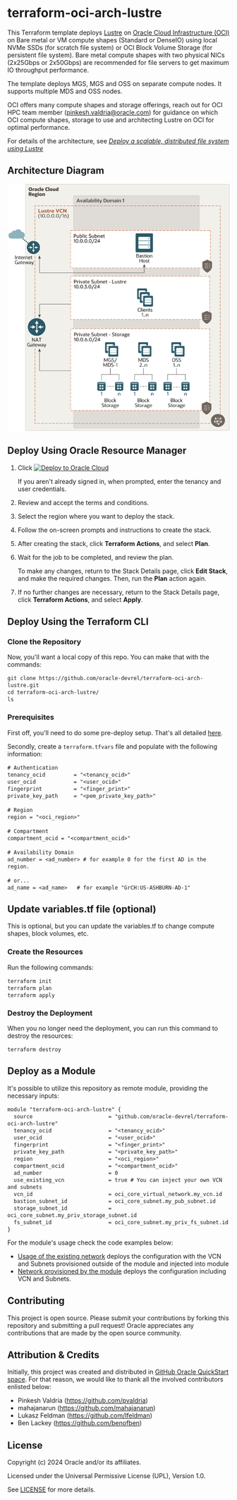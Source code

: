 # terraform-oci-arch-lustre

This Terraform template deploys [Lustre](http://lustre.org/) on [Oracle Cloud Infrastructure (OCI)](https://cloud.oracle.com/en_US/cloud-infrastructure) on Bare metal or VM compute shapes (Standard or DenseIO) using local NVMe SSDs (for scratch file system) or OCI Block Volume Storage (for persistent file system).  Bare metal compute shapes with two physical NICs (2x25Gbps or 2x50Gbps)  are recommended for file servers to get maximum IO throughput performance.   

The template deploys MGS, MGS and OSS on separate compute nodes. It supports multiple MDS and OSS nodes.  

OCI offers many compute shapes and storage offerings, reach out for OCI HPC team member (pinkesh.valdria@oracle.com) for guidance on which OCI compute shapes, storage to use and architecting Lustre on OCI for optimal performance.  

For details of the architecture, see [_Deploy a scalable, distributed file system using Lustre_](https://docs.oracle.com/en/solutions/deploy-lustre-fs/index.html)

## Architecture Diagram

![](./images/lustre-oci.png)
 
## Deploy Using Oracle Resource Manager

1. Click [![Deploy to Oracle Cloud](https://oci-resourcemanager-plugin.plugins.oci.oraclecloud.com/latest/deploy-to-oracle-cloud.svg)](https://cloud.oracle.com/resourcemanager/stacks/create?region=home&zipUrl=https://github.com/oracle-devrel/terraform-oci-arch-lustre/releases/latest/download/terraform-oci-arch-lustre-stack-latest.zip)

    If you aren't already signed in, when prompted, enter the tenancy and user credentials.

2. Review and accept the terms and conditions.

3. Select the region where you want to deploy the stack.

4. Follow the on-screen prompts and instructions to create the stack.

5. After creating the stack, click **Terraform Actions**, and select **Plan**.

6. Wait for the job to be completed, and review the plan.

    To make any changes, return to the Stack Details page, click **Edit Stack**, and make the required changes. Then, run the **Plan** action again.

7. If no further changes are necessary, return to the Stack Details page, click **Terraform Actions**, and select **Apply**. 

## Deploy Using the Terraform CLI

### Clone the Repository
Now, you'll want a local copy of this repo.  You can make that with the commands:

    git clone https://github.com/oracle-devrel/terraform-oci-arch-lustre.git
    cd terraform-oci-arch-lustre/
    ls

### Prerequisites
First off, you'll need to do some pre-deploy setup.  That's all detailed [here](https://github.com/cloud-partners/oci-prerequisites).

Secondly, create a `terraform.tfvars` file and populate with the following information:

```
# Authentication
tenancy_ocid         = "<tenancy_ocid>"
user_ocid            = "<user_ocid>"
fingerprint          = "<finger_print>"
private_key_path     = "<pem_private_key_path>"

# Region
region = "<oci_region>"

# Compartment
compartment_ocid = "<compartment_ocid>"

# Availability Domain 
ad_number = <ad_number> # for example 0 for the first AD in the region.

# or...
ad_name = <ad_name>   # for example "GrCH:US-ASHBURN-AD-1"

````    

## Update variables.tf file (optional)
This is optional, but you can update the variables.tf to change compute shapes, block volumes, etc. 

### Create the Resources
Run the following commands:

    terraform init
    terraform plan
    terraform apply

### Destroy the Deployment
When you no longer need the deployment, you can run this command to destroy the resources:

    terraform destroy

## Deploy as a Module
It's possible to utilize this repository as remote module, providing the necessary inputs:

```
module "terraform-oci-arch-lustre" {
  source                        = "github.com/oracle-devrel/terraform-oci-arch-lustre"
  tenancy_ocid                  = "<tenancy_ocid>"
  user_ocid                     = "<user_ocid>"
  fingerprint                   = "<finger_print>"
  private_key_path              = "<private_key_path>"
  region                        = "<oci_region>"
  compartment_ocid              = "<compartment_ocid>"
  ad_number                     = 0
  use_existing_vcn              = true # You can inject your own VCN and subnets 
  vcn_id                        = oci_core_virtual_network.my_vcn.id
  bastion_subnet_id             = oci_core_subnet.my_pub_subnet.id
  storage_subnet_id             = oci_core_subnet.my_priv_storage_subnet.id
  fs_subnet_id                  = oci_core_subnet.my_priv_fs_subnet.id
}
```

For the module's usage check the code examples below:
* [Usage of the existing network](examples/remote-module-existing-network) deploys the configuration with the VCN and Subnets provisioned outside of the module and injected into module
* [Network provisioned by the module](examples/remote-module-no-existing-network) deploys the configuration including VCN and Subnets.

## Contributing
This project is open source.  Please submit your contributions by forking this repository and submitting a pull request!  Oracle appreciates any contributions that are made by the open source community.

## Attribution & Credits
Initially, this project was created and distributed in [GitHub Oracle QuickStart space](https://github.com/oracle-quickstart). For that reason, we would like to thank all the involved contributors enlisted below:
- Pinkesh Valdria (https://github.com/pvaldria)
- mahajanarun (https://github.com/mahajanarun)
- Lukasz Feldman (https://github.com/lfeldman) 
- Ben Lackey (https://github.com/benofben)

## License
Copyright (c) 2024 Oracle and/or its affiliates.

Licensed under the Universal Permissive License (UPL), Version 1.0.

See [LICENSE](LICENSE.txt) for more details.
